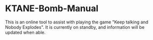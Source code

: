 # KTANE-Bomb-Manual
This is an online tool to assist with playing the game "Keep talking and Nobody Explodes". It is currently on standby, and information will be updated when able.

